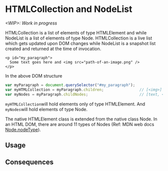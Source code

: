 # HTMLCollection and NodeList

_&lt;WIP&gt;: Work in progress_

HTMLCollection is a list of elements of type HTMLElement and while NodeList is a list of elements of type Node. HTMLCollection is a live list which gets updated upon DOM changes while NodeList is a snapshot list created and returned at the time of invocation.

```
<p id="my_paragraph">
  Some text goes here and <img src="path-of-an-image.png" />
</p>
```

In the above DOM structure

```js
var myParagraph = document.querySelector("#my_paragraph");    
var myHTMLCollection = myParagraph.children;                // [<img>]
var myNodes = myParagraph.childNodes;                       // [text, <img>]
```

`myHTMLCollection`will hold elements only of type HTMLElement. And `myNodes`will hold elements of type Node.

The native HTMLElement class is extended from the native class Node. In an HTML DOM, there are around 11 types of Nodes \(Ref: MDN web docs [Node.nodeType](https://developer.mozilla.org/en-US/docs/Web/API/Node/nodeType)\).

## Usage

## Consequences



